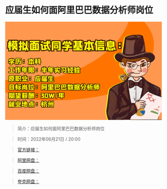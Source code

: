 # 应届生如何面阿里巴巴数据分析师岗位

![img](../../assets/30f9817813214e0f9a6ea6f4f160ca64.png)

> 简介：应届生如何面阿里巴巴数据分析师岗位

> 时间：2022年06月21日 / 20:00

> [官方链接：]()

> [阿里网盘：]()

> [百度网盘：]()

> [夸克网盘：]()
